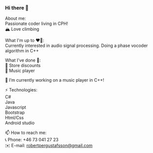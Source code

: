 ### Hi there 👋  

About me:  
Passionate coder living in CPH!  
🏔️ Love climbing  

What I'm up to ❤️‍🔥:  
Currently interested in audio signal processing. Doing a phase vocoder algorithm in C++  

What I've done 🍇:  
🏪 Store discounts    
🎼 Music player

🔭 I’m currently working on a music player in C++!  

⚡ Technologies:  
C#  
Java   
Javascript  
Bootstrap  
Html/Css  
Android studio  

  
📫 How to reach me:   
📞 Phone: +46 73 041 27 23  
✉️ E-mail: robertpergustafsson@gmail.com  

<!--
**carrotunderscore/carrotunderscore** is a ✨ _special_ ✨ repository because its `README.md` (this file) appears on your GitHub profile.

Here are some ideas to get you started:

- 🔭 I’m currently working on ...
- 🌱 I’m currently learning ...
- 👯 I’m looking to collaborate on ...
- 🤔 I’m looking for help with ...
- 💬 Ask me about ...
- 📫 How to reach me: ...
- 😄 Pronouns: ...
- ⚡ Fun fact: ...
-->
